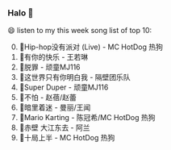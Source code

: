 

### Halo 👋

😄 listen to my this week song list of top 10:

0. 🌈Hip-hop没有派对 (Live) - MC HotDog 热狗
1. 🌈有你的快乐 - 王若琳
2. 🌈脱罪 - 顽童MJ116
3. 🌈这世界只有你明白我 - 隔壁团乐队
4. 🌈Super Duper - 顽童MJ116
5. 🌈不怕 - 赵蓓/赵蕾
6. 🌈暗里着迷 - 曼丽/王闻
7. 🌈Mario Karting - 陈冠希/MC HotDog 热狗
8. 🌈赤壁 大江东去 - 阿兰
9. 🌈十局上半 - MC HotDog 热狗

